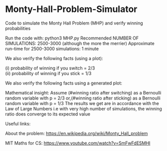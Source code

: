 # Monty-Hall-Problem-Simulator


Code to simulate the Monty Hall Problem (MHP) and verify winning probabilities
   
Run the code with: python3 MHP.py <NUMBER OF SIMULATIONS>
Recommended NUMBER OF SIMULATIONS: 2500-3000 (although the more the merrier)
Approximate run-time for 2500-3000 simulations: 1 minute

We also verify the following facts (using a plot):
   
(i) probability of winning if you switch = 2/3<br />
(ii) probability of winning if you stick = 1/3
   
We also verify the following facts using a generated plot:

Mathematical insight:
Assume (#winning ratio after switching) as a Bernoulli random variable with p = 2/3
or,(#winning ratio after sticking) as a Bernoulli random variable with p = 1/3
The results we get are in accordance with the Law of Large Numbers 
i.e with very high number of simulations, the winning ratio does converge to its expected value
   
Useful links: 
   
About the problem: https://en.wikipedia.org/wiki/Monty_Hall_problem
   
MIT Maths for CS: https://www.youtube.com/watch?v=SmFwFdESMHI
   
